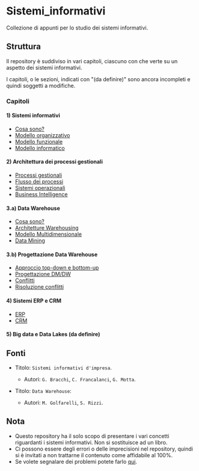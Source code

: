 # Sistemi_informativi
Collezione di appunti per lo studio dei sistemi informativi.

## Struttura
Il repository è suddiviso in vari capitoli, ciascuno con che verte su un aspetto dei sistemi informativi.

I capitoli, o le sezioni, indicati con "(da definire)" sono ancora incompleti e quindi soggetti a modifiche.

### Capitoli

#### 1) Sistemi informativi
- [Cosa sono?](https://github.com/Gabri432/Sistemi_informativi/blob/master/capitolo_1/cosa_sono_i_sistemi_informativi.md)
- [Modello organizzativo](https://github.com/Gabri432/Sistemi_informativi/blob/master/capitolo_1/modello_organizzativo.md)
- [Modello funzionale](https://github.com/Gabri432/Sistemi_informativi/blob/master/capitolo_1/modello_funzionale.md)
- [Modello informatico](https://github.com/Gabri432/Sistemi_informativi/blob/master/capitolo_1/modello_informatico.md)

#### 2) Architettura dei processi gestionali 
- [Processi gestionali](https://github.com/Gabri432/Sistemi_informativi/blob/master/capitolo_2/processi_gestionali.md)
- [Flusso dei processi](https://github.com/Gabri432/Sistemi_informativi/blob/master/capitolo_2/flusso_dei_processi.md)
- [Sistemi operazionali](https://github.com/Gabri432/Sistemi_informativi/blob/master/capitolo_2/sistemi_operazionali.md)
- [Business Intelligence](https://github.com/Gabri432/Sistemi_informativi/blob/master/capitolo_2/business_intelligence.md)

#### 3.a) Data Warehouse
- [Cosa sono?](https://github.com/Gabri432/Sistemi_informativi/blob/master/capitolo_3/cosa_sono.md)
- [Architetture Warehousing](https://github.com/Gabri432/Sistemi_informativi/blob/master/capitolo_3/architetture_warehousing.md)
- [Modello Multidimensionale](https://github.com/Gabri432/Sistemi_informativi/blob/master/capitolo_3/modell_multidimensionale.md)
- [Data Mining](https://github.com/Gabri432/Sistemi_informativi/blob/master/capitolo_3/data_mining.md)

#### 3.b) Progettazione Data Warehouse
- [Approccio top-down e bottom-up](https://github.com/Gabri432/Sistemi_informativi/blob/master/capitolo_3b/approccio_top_down_bottom_up.md)
- [Progettazione DM/DW](https://github.com/Gabri432/Sistemi_informativi/blob/master/capitolo_3b/progettazione_dm_dw.md)
- [Conflitti](https://github.com/Gabri432/Sistemi_informativi/blob/master/capitolo_3b/conflitti.md)
- [Risoluzione conflitti](https://github.com/Gabri432/Sistemi_informativi/blob/master/capitolo_3b/risoluzione_conflitti.md)

#### 4) Sistemi ERP e CRM
- [ERP](https://github.com/Gabri432/Sistemi_informativi/blob/master/capitolo_4/erp.md)
- [CRM](https://github.com/Gabri432/Sistemi_informativi/blob/master/capitolo_4/crm.md)
#### 5) Big data e Data Lakes (da definire)

## Fonti
- Titolo: `Sistemi informativi d'impresa`.
   - Autori: `G. Bracchi`, `C. Francalanci`, `G. Motta`. 

- Titolo: `Data Warehouse`:
   - Autori: `M. Golfarelli`, `S. Rizzi`.

## Nota
- Questo repository ha il solo scopo di presentare i vari concetti riguardanti i sistemi informativi. Non si sostituisce ad un libro.
- Ci possono essere degli errori o delle imprecisioni nel repository, quindi si è invitati a non trattarne il contenuto come affidabile al 100%.
- Se volete segnalare dei problemi potete farlo [qui](https://github.com/Gabri432/Sistemi_informativi/issues/new).